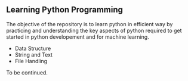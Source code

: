 ## Learning Python Programming

The objective of the repository is to learn python in efficient way by practicing and understanding the key aspects of python required to get started in python developement and for machine learning.

- Data Structure
- String and Text
- File Handling

To be continued.
